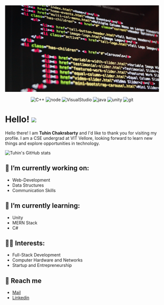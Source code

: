 [![Header](https://github.com/Tuhin-SnapD/Tuhin-SnapD/blob/main/header.jpg? "Header")](https://github.com/Tuhin-SnapD/Tuhin-SnapD/blob/main/header_picture.jpg)

<p align='center'>  
  <img alt="C++" height="30px" src="https://api.iconify.design/logos:c-plusplus.svg" />
  <img alt="node" height="30px" src="https://api.iconify.design/logos:nodejs.svg" />
  <img alt="VisualStudio" height="30px" src="https://api.iconify.design/logos:visual-studio-code.svg" />
  <img alt="java" height="30px" src="https://api.iconify.design/logos:javascript.svg" />
  <img alt="unity" height="30px" src="https://api.iconify.design/logos:unity.svg" />
  <img alt="git" height="30px" src="https://api.iconify.design/logos:git.svg" />

 
</p>

# Hello! <img src="https://raw.githubusercontent.com/MartinHeinz/MartinHeinz/master/wave.gif" width="30px">


Hello there! I am **Tuhin Chakrabarty** and I'd like to thank you for visiting my profile. I am a CSE undergrad at VIT Vellore, looking forward to learn new things and explore opportunities in technology.


![Tuhin's GitHub stats](https://github-readme-stats.vercel.app/api?username=Tuhin-SnapD)

## 🔭 I’m currently working on: 
- Web-Development
- Data Structures
- Communication Skills


## 🌱 I’m currently learning: 
- Unity
- MERN Stack
- C#

## 👨‍💻 Interests:
- Full-Stack Development
- Computer Hardware and Networks
- Startup and Entrepreneurship

## :speech_balloon:	 Reach me
- [Mail](mailto:tuhinchakrabarty14@gmail.com?subject=[GitHub]%20Source%20Han%20Sans)
- [Linkedin](https://www.linkedin.com/in/tuhin-chakrabarty-1074aa19b/)



